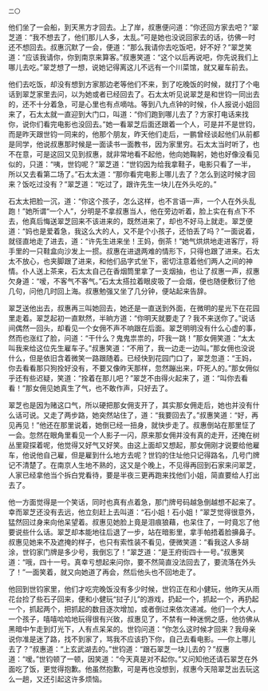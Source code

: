     二〇 

   他们坐了一会船，到天黑方才回去。上了岸，叔惠便问道：“你还回方家去吧？”翠芝道：“我不想去了，他们那儿人多，太乱。”可是她也没说回家去的话，彷佛一时还不想回去。叔惠沉默了一会，便道：“那么我请你去吃饭吧，好不好？”翠芝笑道：“应该我请你，你到南京来算客。”叔惠笑道：“这个以后再说吧，你先说我们上哪儿去吃。”翠芝想了一想，说她记得离这儿不远有一个川菜馆，就又雇车前去。

   他们去吃饭，却没有想到方家那边老等他们不来，到了吃晚饭的时候，就打了个电话到翠芝家里去问，以为她或者已经回去了。石太太听见说翠芝是和世钧一同出去的，还不十分着急，可是心里也有点嘀咕。等到八九点钟的时候，仆人报说小姐回来了，石太太就一直迎到大门口，叫道：“你们跑到哪儿去了？方家打电话来找你，说你们看完电影也没回去。”她一看翠芝后面还跟着一个人，可是并不是世钧，而是昨天跟世钧一同来的，他那个朋友，昨天他们走后，一鹏曾经谈起他们从前都是同学，他说叔惠那时候是一面读书一面教书，因为家里穷。石太太当时听了，也不在意，可是这回又见到叔惠，就非常地看不起他，他向她鞠躬，她也好像没看见似的，只道：“咦，世钧呢？”翠芝道：“世钧因为给我拿鞋子，电影只看了一半，所以又去看第二场了。”石太太道：“那你看完电影上哪儿去了？怎么到这时候才回来？饭吃过没有？”翠芝道：“吃过了，跟许先生一块儿在外头吃的。”

   石太太把脸一沉，道：“你这个孩子，怎么这样，也不言语一声，一个人在外头乱跑！”她所谓“一个人”，分明是不拿叔惠当人，他在旁边听着，脸上实在有点下不去，他真后悔送翠芝回来不该进来的，既然进来了，却也不好马上就走。翠芝便道：“妈也是爱着急，我这么大的人，又不是个小孩子，还怕丢了吗？”一面说着，就径直地走了进去，道：“许先生进来坐！王妈，倒茶！”她气烘烘地走进客厅，将手里的一只鞋盒向沙发上一掼。叔惠在进退两难的情形下，只得也跟了进来。石太太不放心，也夹脚跟了进来，和他们品字式坐下，密切注意着他们两人之间的神情。仆人送上茶来，石太太自己在香烟筒里拿了一支烟抽，也让了叔惠一声，叔惠欠身道：“嗳，不客气不客气。”石太太搭拉着眼皮吸了一会烟，便也随便敷衍了他几句，问他几时回上海。叔惠勉强又坐了几分钟，便站起来告辞。

   翠芝送他出去，叔惠再三叫她回去，她还是一直送到外面，在微明的星光下在花园里走着。翠芝起初一直默然，半晌方道：“你明天就要走了？我不来送你了。”说话间偶然一回头，却看见一个女佣不声不响跟在后面。翠芝明明没有什么心虚的事，然而也涨红了脸，问道：“干什么？鬼鬼祟祟的，吓我一跳！”那女佣笑道：“太太叫我来给这位先生雇车子。”叔惠笑道：“不用了，我一边走一边叫。”那女佣也没说什么，但是依旧含着微笑一路跟随着。已经快到花园门口了，翠芝忽道：“王妈，你去看看那只狗拴好没有，不要又像昨天那样，忽然蹦出来，吓死人的。”那女佣似乎还有些迟疑，笑道：“拴着在那儿吧？”翠芝不由得火起来了，道：“叫你去看看！”那女佣见她真生了气，也不敢作声，只好去了。

   翠芝也是因为赌这口气，所以硬把那女佣支开了，其实那女佣走后，她也并没有什么话可说。又走了两步路，她突然站住了，道：“我要回去了。”叔惠笑道：“好，再见再见！”他还在那里说着，她倒已经一扭身，就快步走了。叔惠倒站在那里怔了一会。忽然在眼角里看见一个人影子一闪，原来那女佣并没有真的走开，还掩在树丛里窥探着呢，他觉得又好气又好笑。由这上面却又想起，那女佣刚才说要给他雇车，他说他自己雇，但是雇到什么地方去呢？世钧的住址他只记得路名，几号门牌记不清楚了。在南京人生地不熟的，这又是个晚上，不见得再回到石家来问翠芝，人家已经拿他当个拆白党看待，要是半夜三更再跑来找他们小姐，简直要给人打出去了。

   他一方面觉得是一个笑话，同时也真有点着急，那门牌号码越急倒越想不起来了。幸而翠芝还没有去远，他立刻赶上去叫道：“石小姐！石小姐！”翠芝觉得很意外，猛然回过身来向他呆望着。叔惠见她脸上竟是泪痕狼藉，也呆住了，一时竟忘了他要说些什么话。翠芝却本能地往后退了一步，站在暗影里，拿手帕捂着脸擤鼻子。叔惠见她来不及遮掩的样子，也只有索性装不看见，便微笑道：“看我这人多胡涂，世钧家门牌是多少号，我倒忘了！”翠芝道：“是王府街四十一号。”叔惠笑道：“哦，四十一号。真幸亏想起来问你，要不然简直没法回去了，要流落在外头了！”一面笑着，就又向她道了再会，然后他头也不回地走了。

   他回到世钧家里，他们才吃完晚饭没有多少时候，世钧正在和小健玩，他昨天从雨花台捡了些石子回来，便和小健玩“挝子儿”的游戏，扔起一个，抓起一个，再扔起一个，抓起两个，把抓起的数目逐次增加，或者倒过来依次递减。他们一个大人，一个孩子，嘻嘻哈哈地玩得很有兴致，叔惠见了，不禁有一种迷惘之感，他彷佛从黑暗中乍走到灯光下，人有点呆呆的。世钧问道：“你怎么这时候才回来？我母亲说你准是迷了路，找不到家了，骂我不应该扔下你，自己去看电影。──你上哪儿去了？”叔惠道：“上玄武湖去的。”世钧道：“跟石翠芝一块儿去的？”叔惠道：“嗳。”世钧顿了一顿，因笑道：“今天真是对不起你。”又问知他还请石翠芝在外面吃了饭，更觉得抱歉。他虽然抱歉，可是再也没想到，叔惠今天陪翠芝出去玩这么一趟，又还引起这许多烦恼。

